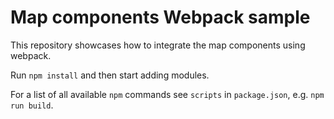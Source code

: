 # Map components Webpack sample

This repository showcases how to integrate the map components using webpack.

Run `npm install` and then start adding modules.

For a list of all available `npm` commands see `scripts` in `package.json`, e.g. `npm run build`.